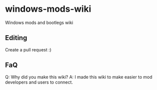 # windows-mods-wiki
Windows mods and bootlegs wiki

## Editing
Create a pull request :) 

## FaQ
Q: Why did you make this wiki?
A: I made this wiki to make easier to mod developers and users to connect.
